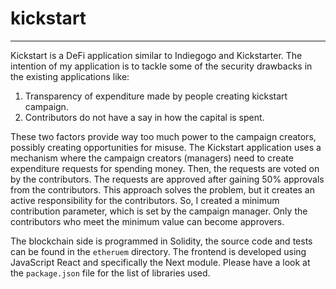 # kickstart
***

Kickstart is a DeFi application similar to Indiegogo and Kickstarter. The intention of my application is to tackle some of the security
drawbacks in the existing applications like:
  1. Transparency of expenditure made by people creating kickstart campaign.
  2. Contributors do not have a say in how the capital is spent. 

These two factors provide way too much power to the campaign creators, possibly creating opportunities for misuse. The Kickstart application
uses a mechanism where the campaign creators (managers) need to create expenditure requests for spending money. Then, the requests are voted
on by the contributors. The requests are approved after gaining 50% approvals from the contributors. This approach solves the problem, but it
creates an active responsibility for the contributors. So, I created a minimum contribution parameter, which is set by the campaign manager.
Only the contributors who meet the minimum value can become approvers.

The blockchain side is programmed in Solidity, the source code and tests can be found in the `etheruem` directory. The frontend is developed
using JavaScript React and specifically the Next module. Please have a look at the `package.json` file for the list of libraries used.
